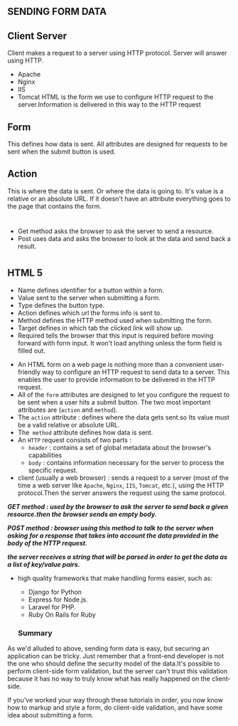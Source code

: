 ## SENDING FORM DATA
## Client Server
Client makes a request to a server using HTTP protocol. Server will answer using HTTP. 
- Apache
- Nginx 
- IIS
- Tomcat
HTML is the form we use to configure HTTP request to the server.Information is delivered in this way to the HTTP request

## Form
This defines how data is sent. All attributes are designed for requests to be sent when the submit button is used. 
## Action
This is where the data is sent. Or where the data is going to. It's value is a relative or an absolute URL. If it doesn't have an attribute everything goes to the page that contains the form.

#
- Get method asks the browser to ask the server to send a resource. 
- Post uses data and asks the browser to look at the data and send back a result.
#
## HTML 5
- Name defines identifier for a button within a form.
- Value sent to the server when submitting a form.
- Type defines the button type.
- Action defines which url the forms info is sent to.
- Method defines the HTTP method used when submitting the form.
- Target defines in which tab the clicked link will show up.
- Required tells the browser that this input is required before moving forward with form input. It won't load anything unless the form field is filled out.
* An HTML form on a web page is nothing more than a convenient user-friendly way to configure an HTTP request to send data to a server. This enables
the user to provide information to be delivered in the HTTP request.
* All of the `form` attributes are designed to let you configure the request to be sent when a user hits a submit button. The two most important attributes
are (`action` and `method`).
* The `action` attribute : defines where the data gets sent.so Its value must be a valid relative or absolute URL.
* The` method` attribute defines how data is sent.
* An `HTTP` request consists of two parts :
  * `header` : contains a set of global metadata about the browser's capabilities
  * `body` : contains information necessary for the server to process the specific request.
* client (usually a web browser) : sends a request to a server (most of the time a web server like `Apache`, `Nginx`, `IIS`, `Tomcat`, etc.), 
using the HTTP protocol.Then the  server answers the request using the same protocol.

***GET method : used by the browser to ask the server to send back a given resource.then the browser sends an empty body.***

***POST method : browser using this method to talk to the server when asking for a response that takes into account the data provided
in the body of the HTTP request.***

***the server receives a string that will be parsed in order to get the data as a list of key/value pairs.***

* high quality frameworks that make handling forms easier, such as:
  * Django for Python
  * Express for Node.js.
  * Laravel for PHP.
  * Ruby On Rails for Ruby

  ### Summary
As we'd alluded to above, sending form data is easy, but securing an application can be tricky. Just remember that a front-end developer is not the one who should define the security model of the data.It's possible to perform client-side form validation, but the server can't trust this validation because it has no way to truly know what has really happened on the client-side.

If you've worked your way through these tutorials in order, you now know how to markup and style a form, do client-side validation, and have some idea about submitting a form.